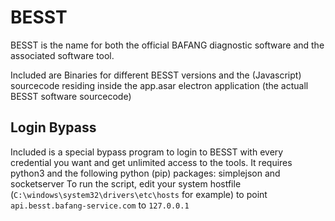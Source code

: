 # BESST

BESST is the name for both the official BAFANG diagnostic software and the associated software tool.

Included are Binaries for different BESST versions and the (Javascript) sourcecode residing inside the app.asar electron application (the actuall BESST software sourcecode)

## Login Bypass

Included is a special bypass program to login to BESST with every credential you want and get unlimited access to the tools.
It requires python3 and the following python (pip) packages: simplejson and socketserver
To run the script, edit your system hostfile (`C:\windows\system32\drivers\etc\hosts` for example) to point `api.besst.bafang-service.com` to `127.0.0.1`
